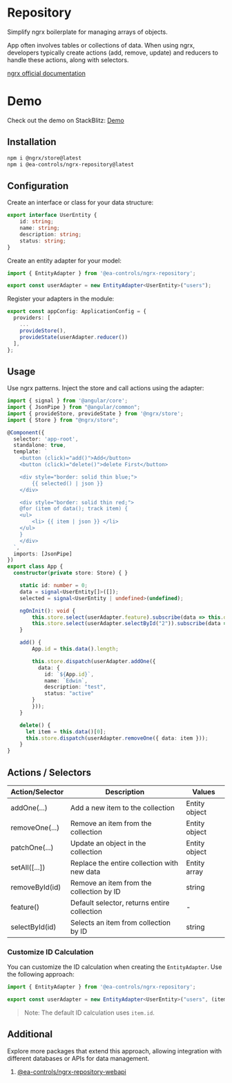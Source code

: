 # Repository

Simplify ngrx boilerplate for managing arrays of objects.

App often involves tables or collections of data. When using ngrx, developers typically create actions (add, remove, update) and reducers to handle these actions, along with selectors.

[ngrx official documentation](https://ngrx.io/)

# Demo

Check out the demo on StackBlitz: [Demo](https://stackblitz.com/edit/stackblitz-starters-78qyqt?file=src%2Fmain.ts)

## Installation

```bash
npm i @ngrx/store@latest
npm i @ea-controls/ngrx-repository@latest
```

## Configuration

Create an interface or class for your data structure:

```typescript
export interface UserEntity {
    id: string;
    name: string;
    description: string;
    status: string;
}
```

Create an entity adapter for your model:

```typescript
import { EntityAdapter } from '@ea-controls/ngrx-repository';

export const userAdapter = new EntityAdapter<UserEntity>("users");
```

Register your adapters in the module:

```typescript
export const appConfig: ApplicationConfig = {
  providers: [
    ...
    provideStore(),
    provideState(userAdapter.reducer())
  ],
};
```

## Usage

Use ngrx patterns. Inject the store and call actions using the adapter:

```typescript
import { signal } from '@angular/core';
import { JsonPipe } from "@angular/common";
import { provideStore, provideState } from '@ngrx/store';
import { Store } from "@ngrx/store";

@Component({
  selector: 'app-root',
  standalone: true,
  template: `
    <button (click)="add()">Add</button>
    <button (click)="delete()">delete First</button>

    <div style="border: solid thin blue;">
        {{ selected() | json }}
    </div>

    <div style="border: solid thin red;">
    @for (item of data(); track item) {
    <ul>
        <li> {{ item | json }} </li>
    </ul>
    }
    </div>
  `,
  imports: [JsonPipe]
})
export class App {
  constructor(private store: Store) { }

    static id: number = 0;
    data = signal<UserEntity[]>([]);
    selected = signal<UserEntity | undefined>(undefined);

    ngOnInit(): void {
        this.store.select(userAdapter.feature).subscribe(data => this.data.set(data));
        this.store.select(userAdapter.selectById("2")).subscribe(data => this.selected.set(data));
    }

    add() {
        App.id = this.data().length;

        this.store.dispatch(userAdapter.addOne({
          data: {
            id: `${App.id}`,
            name: `Edwin`,
            description: "test",
            status: "active"
        }
        }));
    }

    delete() {
      let item = this.data()[0];
      this.store.dispatch(userAdapter.removeOne({ data: item }));
    }
}
```

## Actions / Selectors

| Action/Selector  | Description                                | Values         |
|------------------|--------------------------------------------|----------------|
| addOne(...)      | Add a new item to the collection           | Entity object  |
| removeOne(...)   | Remove an item from the collection          | Entity object  |
| patchOne(...)    | Update an object in the collection          | Entity object  |
| setAll([...])    | Replace the entire collection with new data | Entity array   |
| removeById(id)   | Remove an item from the collection by ID    | string         |
| feature()        | Default selector, returns entire collection | -              |
| selectById(id)   | Selects an item from collection by ID       | string         |

### Customize ID Calculation

You can customize the ID calculation when creating the `EntityAdapter`. Use the following approach:

```typescript
import { EntityAdapter } from '@ea-controls/ngrx-repository';

export const userAdapter = new EntityAdapter<UserEntity>("users", (item) => `${item.id}.${item.name}`);
```

>Note: The default ID calculation uses `item.id`.

## Additional

Explore more packages that extend this approach, allowing integration with different databases or APIs for data management.

1. [@ea-controls/ngrx-repository-webapi](https://www.npmjs.com/package/@ea-controls/ngrx-repository-webapi)